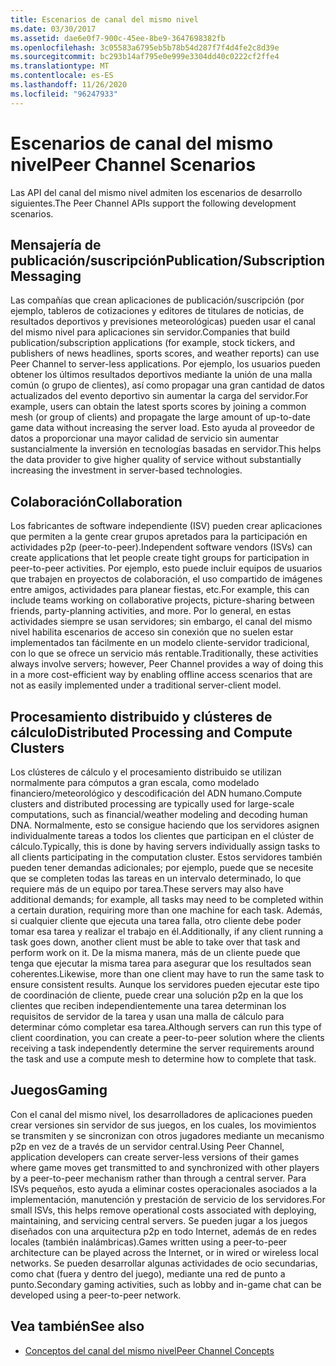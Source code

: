 ```yaml
---
title: Escenarios de canal del mismo nivel
ms.date: 03/30/2017
ms.assetid: dae6e0f7-900c-45ee-8be9-3647698382fb
ms.openlocfilehash: 3c05583a6795eb5b78b54d287f7f4d4fe2c8d39e
ms.sourcegitcommit: bc293b14af795e0e999e3304dd40c0222cf2ffe4
ms.translationtype: MT
ms.contentlocale: es-ES
ms.lasthandoff: 11/26/2020
ms.locfileid: "96247933"
---
```

# <a name="peer-channel-scenarios"></a><span data-ttu-id="c5834-102">Escenarios de canal del mismo nivel</span><span class="sxs-lookup"><span data-stu-id="c5834-102">Peer Channel Scenarios</span></span>

<span data-ttu-id="c5834-103">Las API del canal del mismo nivel admiten los escenarios de desarrollo siguientes.</span><span class="sxs-lookup"><span data-stu-id="c5834-103">The Peer Channel APIs support the following development scenarios.</span></span>  
  
## <a name="publicationsubscription-messaging"></a><span data-ttu-id="c5834-104">Mensajería de publicación/suscripción</span><span class="sxs-lookup"><span data-stu-id="c5834-104">Publication/Subscription Messaging</span></span>  

 <span data-ttu-id="c5834-105">Las compañías que crean aplicaciones de publicación/suscripción (por ejemplo, tableros de cotizaciones y editores de titulares de noticias, de resultados deportivos y previsiones meteorológicas) pueden usar el canal del mismo nivel para aplicaciones sin servidor.</span><span class="sxs-lookup"><span data-stu-id="c5834-105">Companies that build publication/subscription applications (for example, stock tickers, and publishers of news headlines, sports scores, and weather reports) can use Peer Channel to server-less applications.</span></span> <span data-ttu-id="c5834-106">Por ejemplo, los usuarios pueden obtener los últimos resultados deportivos mediante la unión de una malla común (o grupo de clientes), así como propagar una gran cantidad de datos actualizados del evento deportivo sin aumentar la carga del servidor.</span><span class="sxs-lookup"><span data-stu-id="c5834-106">For example, users can obtain the latest sports scores by joining a common mesh (or group of clients) and propagate the large amount of up-to-date game data without increasing the server load.</span></span> <span data-ttu-id="c5834-107">Esto ayuda al proveedor de datos a proporcionar una mayor calidad de servicio sin aumentar sustancialmente la inversión en tecnologías basadas en servidor.</span><span class="sxs-lookup"><span data-stu-id="c5834-107">This helps the data provider to give higher quality of service without substantially increasing the investment in server-based technologies.</span></span>  
  
## <a name="collaboration"></a><span data-ttu-id="c5834-108">Colaboración</span><span class="sxs-lookup"><span data-stu-id="c5834-108">Collaboration</span></span>  

 <span data-ttu-id="c5834-109">Los fabricantes de software independiente (ISV) pueden crear aplicaciones que permiten a la gente crear grupos apretados para la participación en actividades p2p (peer-to-peer).</span><span class="sxs-lookup"><span data-stu-id="c5834-109">Independent software vendors (ISVs) can create applications that let people create tight groups for participation in peer-to-peer activities.</span></span> <span data-ttu-id="c5834-110">Por ejemplo, esto puede incluir equipos de usuarios que trabajen en proyectos de colaboración, el uso compartido de imágenes entre amigos, actividades para planear fiestas, etc.</span><span class="sxs-lookup"><span data-stu-id="c5834-110">For example, this can include teams working on collaborative projects, picture-sharing between friends, party-planning activities, and more.</span></span> <span data-ttu-id="c5834-111">Por lo general, en estas actividades siempre se usan servidores; sin embargo, el canal del mismo nivel habilita escenarios de acceso sin conexión que no suelen estar implementados tan fácilmente en un modelo cliente-servidor tradicional, con lo que se ofrece un servicio más rentable.</span><span class="sxs-lookup"><span data-stu-id="c5834-111">Traditionally, these activities always involve servers; however, Peer Channel provides a way of doing this in a more cost-efficient way by enabling offline access scenarios that are not as easily implemented under a traditional server-client model.</span></span>  
  
## <a name="distributed-processing-and-compute-clusters"></a><span data-ttu-id="c5834-112">Procesamiento distribuido y clústeres de cálculo</span><span class="sxs-lookup"><span data-stu-id="c5834-112">Distributed Processing and Compute Clusters</span></span>  

 <span data-ttu-id="c5834-113">Los clústeres de cálculo y el procesamiento distribuido se utilizan normalmente para cómputos a gran escala, como modelado financiero/meteorológico y descodificación del ADN humano.</span><span class="sxs-lookup"><span data-stu-id="c5834-113">Compute clusters and distributed processing are typically used for large-scale computations, such as financial/weather modeling and decoding human DNA.</span></span> <span data-ttu-id="c5834-114">Normalmente, esto se consigue haciendo que los servidores asignen individualmente tareas a todos los clientes que participan en el clúster de cálculo.</span><span class="sxs-lookup"><span data-stu-id="c5834-114">Typically, this is done by having servers individually assign tasks to all clients participating in the computation cluster.</span></span> <span data-ttu-id="c5834-115">Estos servidores también pueden tener demandas adicionales; por ejemplo, puede que se necesite que se completen todas las tareas en un intervalo determinado, lo que requiere más de un equipo por tarea.</span><span class="sxs-lookup"><span data-stu-id="c5834-115">These servers may also have additional demands; for example, all tasks may need to be completed within a certain duration, requiring more than one machine for each task.</span></span> <span data-ttu-id="c5834-116">Además, si cualquier cliente que ejecuta una tarea falla, otro cliente debe poder tomar esa tarea y realizar el trabajo en él.</span><span class="sxs-lookup"><span data-stu-id="c5834-116">Additionally, if any client running a task goes down, another client must be able to take over that task and perform work on it.</span></span> <span data-ttu-id="c5834-117">De la misma manera, más de un cliente puede que tenga que ejecutar la misma tarea para asegurar que los resultados sean coherentes.</span><span class="sxs-lookup"><span data-stu-id="c5834-117">Likewise, more than one client may have to run the same task to ensure consistent results.</span></span> <span data-ttu-id="c5834-118">Aunque los servidores pueden ejecutar este tipo de coordinación de cliente, puede crear una solución p2p en la que los clientes que reciben independientemente una tarea determinan los requisitos de servidor de la tarea y usan una malla de cálculo para determinar cómo completar esa tarea.</span><span class="sxs-lookup"><span data-stu-id="c5834-118">Although servers can run this type of client coordination, you can create a peer-to-peer solution where the clients receiving a task independently determine the server requirements around the task and use a compute mesh to determine how to complete that task.</span></span>  
  
## <a name="gaming"></a><span data-ttu-id="c5834-119">Juegos</span><span class="sxs-lookup"><span data-stu-id="c5834-119">Gaming</span></span>  

 <span data-ttu-id="c5834-120">Con el canal del mismo nivel, los desarrolladores de aplicaciones pueden crear versiones sin servidor de sus juegos, en los cuales, los movimientos se transmiten y se sincronizan con otros jugadores mediante un mecanismo p2p en vez de a través de un servidor central.</span><span class="sxs-lookup"><span data-stu-id="c5834-120">Using Peer Channel, application developers can create server-less versions of their games where game moves get transmitted to and synchronized with other players by a peer-to-peer mechanism rather than through a central server.</span></span> <span data-ttu-id="c5834-121">Para ISVs pequeños, esto ayuda a eliminar costes operacionales asociados a la implementación, manutención y prestación de servicio de los servidores.</span><span class="sxs-lookup"><span data-stu-id="c5834-121">For small ISVs, this helps remove operational costs associated with deploying, maintaining, and servicing central servers.</span></span> <span data-ttu-id="c5834-122">Se pueden jugar  a los juegos diseñados con una arquitectura p2p en todo Internet, además de en redes locales (también inalámbricas).</span><span class="sxs-lookup"><span data-stu-id="c5834-122">Games written using a peer-to-peer architecture can be played across the Internet, or in wired or wireless local networks.</span></span> <span data-ttu-id="c5834-123">Se pueden desarrollar algunas actividades de ocio secundarias, como chat (fuera y dentro del juego), mediante una red de punto a punto.</span><span class="sxs-lookup"><span data-stu-id="c5834-123">Secondary gaming activities, such as lobby and in-game chat can be developed using a peer-to-peer network.</span></span>  
  
## <a name="see-also"></a><span data-ttu-id="c5834-124">Vea también</span><span class="sxs-lookup"><span data-stu-id="c5834-124">See also</span></span>

- [<span data-ttu-id="c5834-125">Conceptos del canal del mismo nivel</span><span class="sxs-lookup"><span data-stu-id="c5834-125">Peer Channel Concepts</span></span>](peer-channel-concepts.md)

